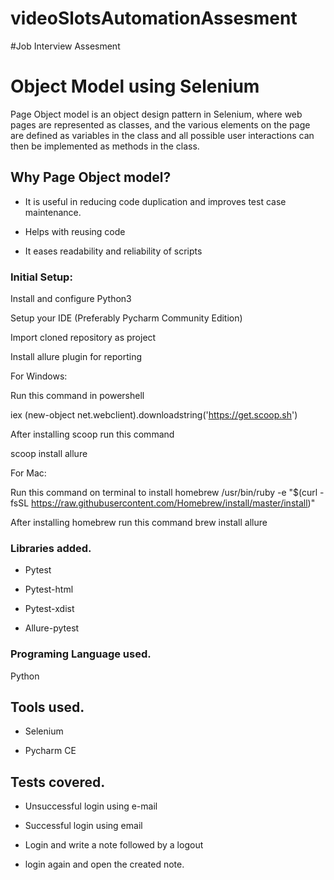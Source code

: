 # videoSlotsAutomationAssesment 

#Job Interview Assesment 

  

 # **Object Model using Selenium**

Page Object model is an object design pattern in Selenium, where web pages are represented as classes, and the various elements on the page are defined as variables in the class and all possible user interactions can then be implemented as methods in the class. 

  

 ## **Why Page Object model?**

* It is useful in reducing code duplication and improves test case maintenance. 

* Helps with reusing code 

* It eases readability and reliability of scripts 

 ### **Initial Setup:**

Install and configure Python3 

Setup your IDE (Preferably Pycharm Community Edition) 

Import cloned repository as project 

Install allure plugin for reporting 

For Windows: 

Run this command in powershell 

 iex (new-object net.webclient).downloadstring('https://get.scoop.sh') 

After installing scoop run this command 

 scoop install allure 

For Mac: 

Run this command on terminal to install homebrew 
  /usr/bin/ruby -e "$(curl -fsSL https://raw.githubusercontent.com/Homebrew/install/master/install)" 

After installing homebrew run this command 
  brew install allure 

 

### **Libraries added.** 

* Pytest 

* Pytest-html 

* Pytest-xdist 

* Allure-pytest 

 

### **Programing Language used.** 

Python 

 

## **Tools used.** 

* Selenium 

* Pycharm  CE 

 

## **Tests covered.** 

* Unsuccessful login using e-mail 

* Successful login using email 

* Login and write a note followed by a logout 

* login again and open the created note. 

 

 

 

 






